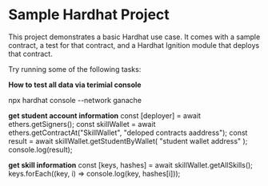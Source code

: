 # Sample Hardhat Project

This project demonstrates a basic Hardhat use case. It comes with a sample contract, a test for that contract, and a Hardhat Ignition module that deploys that contract.

Try running some of the following tasks:



**How to test all data via terimial console**

npx hardhat console --network ganache

**get student account information**
const [deployer] = await ethers.getSigners();
const skillWallet = await ethers.getContractAt("SkillWallet", "deloped contracts aaddress");
const result = await skillWallet.getStudentByWallet(
    "student wallet address"
);
console.log(result);

**get skill information**
const [keys, hashes] = await skillWallet.getAllSkills();
keys.forEach((key, i) => console.log(key, hashes[i]));